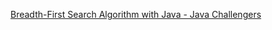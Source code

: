 [Breadth-First Search Algorithm with Java - Java Challengers](https://javachallengers.com/breadth-first-search-algorithm-with-java/?vgo_ee=frLaUER4sgz5RIJQz%2FsnMzpxdzkQNl9LgdxZ9pnzLRY%3D)
